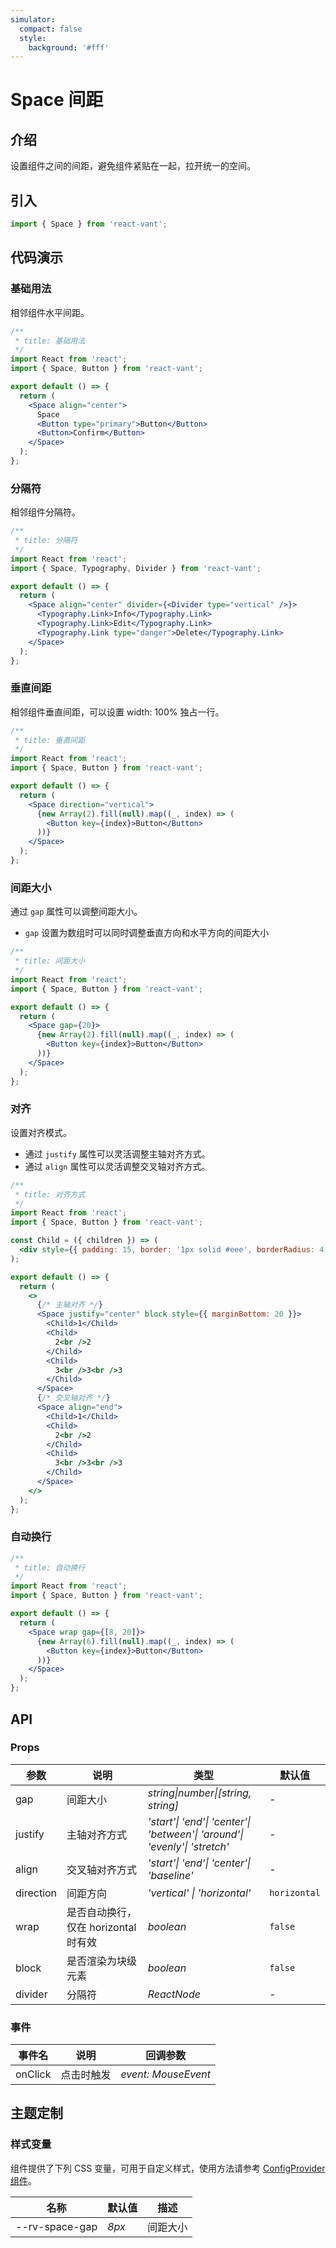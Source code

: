 ```yaml
---
simulator:
  compact: false
  style:
    background: '#fff'
---
```


# Space 间距

## 介绍

设置组件之间的间距，避免组件紧贴在一起，拉开统一的空间。

## 引入

```js
import { Space } from 'react-vant';
```

## 代码演示

### 基础用法

相邻组件水平间距。

```jsx
/**
 * title: 基础用法
 */
import React from 'react';
import { Space, Button } from 'react-vant';

export default () => {
  return (
    <Space align="center">
      Space
      <Button type="primary">Button</Button>
      <Button>Confirm</Button>
    </Space>
  );
};
```

### 分隔符

相邻组件分隔符。

```jsx
/**
 * title: 分隔符
 */
import React from 'react';
import { Space, Typography, Divider } from 'react-vant';

export default () => {
  return (
    <Space align="center" divider={<Divider type="vertical" />}>
      <Typography.Link>Info</Typography.Link>
      <Typography.Link>Edit</Typography.Link>
      <Typography.Link type="danger">Delete</Typography.Link>
    </Space>
  );
};
```

### 垂直间距

相邻组件垂直间距，可以设置 width: 100% 独占一行。

```jsx
/**
 * title: 垂直间距
 */
import React from 'react';
import { Space, Button } from 'react-vant';

export default () => {
  return (
    <Space direction="vertical">
      {new Array(2).fill(null).map((_, index) => (
        <Button key={index}>Button</Button>
      ))}
    </Space>
  );
};
```

### 间距大小

通过 `gap` 属性可以调整间距大小。

- `gap` 设置为数组时可以同时调整垂直方向和水平方向的间距大小

```jsx
/**
 * title: 间距大小
 */
import React from 'react';
import { Space, Button } from 'react-vant';

export default () => {
  return (
    <Space gap={20}>
      {new Array(2).fill(null).map((_, index) => (
        <Button key={index}>Button</Button>
      ))}
    </Space>
  );
};
```

### 对齐

设置对齐模式。

- 通过 `justify` 属性可以灵活调整主轴对齐方式。
- 通过 `align` 属性可以灵活调整交叉轴对齐方式。

```jsx
/**
 * title: 对齐方式
 */
import React from 'react';
import { Space, Button } from 'react-vant';

const Child = ({ children }) => (
  <div style={{ padding: 15, border: '1px solid #eee', borderRadius: 4 }}>{children}</div>
);

export default () => {
  return (
    <>
      {/* 主轴对齐 */}
      <Space justify="center" block style={{ marginBottom: 20 }}>
        <Child>1</Child>
        <Child>
          2<br />2
        </Child>
        <Child>
          3<br />3<br />3
        </Child>
      </Space>
      {/* 交叉轴对齐 */}
      <Space align="end">
        <Child>1</Child>
        <Child>
          2<br />2
        </Child>
        <Child>
          3<br />3<br />3
        </Child>
      </Space>
    </>
  );
};
```

### 自动换行

```jsx
/**
 * title: 自动换行
 */
import React from 'react';
import { Space, Button } from 'react-vant';

export default () => {
  return (
    <Space wrap gap={[8, 20]}>
      {new Array(6).fill(null).map((_, index) => (
        <Button key={index}>Button</Button>
      ))}
    </Space>
  );
};
```

## API

### Props

| 参数 | 说明 | 类型 | 默认值 |
| --- | --- | --- | --- |
| gap | 间距大小 | _string\|number\|[string, string]_ | - |
| justify | 主轴对齐方式 | _'start'\| 'end'\| 'center'\| 'between'\| 'around'\| 'evenly'\| 'stretch'_ | - |
| align | 交叉轴对齐方式 | _'start'\| 'end'\| 'center'\| 'baseline'_ | - |
| direction | 间距方向 | _'vertical' \| 'horizontal'_ | `horizontal` |
| wrap | 是否自动换行，仅在 horizontal 时有效 | _boolean_ | `false` |
| block | 是否渲染为块级元素 | _boolean_ | `false` |
| divider | 分隔符 | _ReactNode_ | - |

### 事件

| 事件名  | 说明       | 回调参数            |
| ------- | ---------- | ------------------- |
| onClick | 点击时触发 | _event: MouseEvent_ |

## 主题定制

### 样式变量

组件提供了下列 CSS 变量，可用于自定义样式，使用方法请参考 [ConfigProvider 组件](/components/config-provider)。

| 名称           | 默认值 | 描述     |
| -------------- | ------ | -------- |
| --rv-space-gap | _8px_  | 间距大小 |
